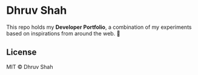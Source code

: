 # Dhruv Shah

This repo holds my **Developer Portfolio**, a combination of my experiments based on inspirations from around the web. 🎉

## License

MIT © Dhruv Shah
